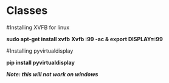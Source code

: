 # Classes

#Installing XVFB for linux

**sudo apt-get install xvfb**
**Xvfb :99 -ac & export DISPLAY=:99**

#Installing pyvirtualdisplay

**pip install pyvirtualdisplay**

***Note: this will not work on windows***
